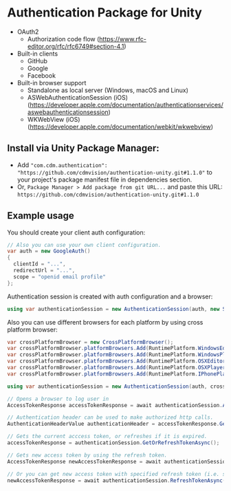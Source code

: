 # Authentication Package for Unity
- OAuth2
  - Authorization code flow (https://www.rfc-editor.org/rfc/rfc6749#section-4.1)
- Built-in clients
  - GitHub
  - Google
  - Facebook
- Built-in browser support
  - Standalone as local server (Windows, macOS and Linux)
  - ASWebAuthenticationSession (iOS) (https://developer.apple.com/documentation/authenticationservices/aswebauthenticationsession)
  - WKWebView (iOS) (https://developer.apple.com/documentation/webkit/wkwebview)

## Install via Unity Package Manager:
* Add `"com.cdm.authentication": "https://github.com/cdmvision/authentication-unity.git#1.1.0"` to your project's package manifest file in dependencies section.
* Or, `Package Manager > Add package from git URL...` and paste this URL: `https://github.com/cdmvision/authentication-unity.git#1.1.0`

## Example usage

You should create your client auth configuration:
```csharp
// Also you can use your own client configuration.
var auth = new GoogleAuth()
{
  clientId = "...",
  redirectUrl = "...",
  scope = "openid email profile"
};
```

Authentication session is created with auth configuration and a browser:
```csharp
using var authenticationSession = new AuthenticationSession(auth, new StandaloneBrowser());
```

Also you can use different browsers for each platform by using cross platform browser:
```csharp
var crossPlatformBrowser = new CrossPlatformBrowser();
var crossPlatformBrowser.platformBrowsers.Add(RuntimePlatform.WindowsEditor, new StandaloneBrowser());
var crossPlatformBrowser.platformBrowsers.Add(RuntimePlatform.WindowsPlayer, new StandaloneBrowser());
var crossPlatformBrowser.platformBrowsers.Add(RuntimePlatform.OSXEditor, new StandaloneBrowser());
var crossPlatformBrowser.platformBrowsers.Add(RuntimePlatform.OSXPlayer, new StandaloneBrowser());
var crossPlatformBrowser.platformBrowsers.Add(RuntimePlatform.IPhonePlayer, new ASWebAuthenticationSessionBrowser());

using var authenticationSession = new AuthenticationSession(auth, crossPlatformBrowser);

// Opens a browser to log user in
AccessTokenResponse accessTokenResponse = await authenticationSession.AuthenticateAsync();

// Authentication header can be used to make authorized http calls.
AuthenticationHeaderValue authenticationHeader = accessTokenResponse.GetAuthenticationHeader();

// Gets the current acccess token, or refreshes if it is expired.
accessTokenResponse = authenticationSession.GetOrRefreshTokenAsync();

// Gets new access token by using the refresh token.
AccessTokenResponse newAccessTokenResponse = await authenticationSession.RefreshTokenAsync();

// Or you can get new access token with specified refresh token (i.e. stored on the local disk to prevent multiple sign-in for each app launch)
newAccessTokenResponse = await authenticationSession.RefreshTokenAsync("my_refresh_token");
```
